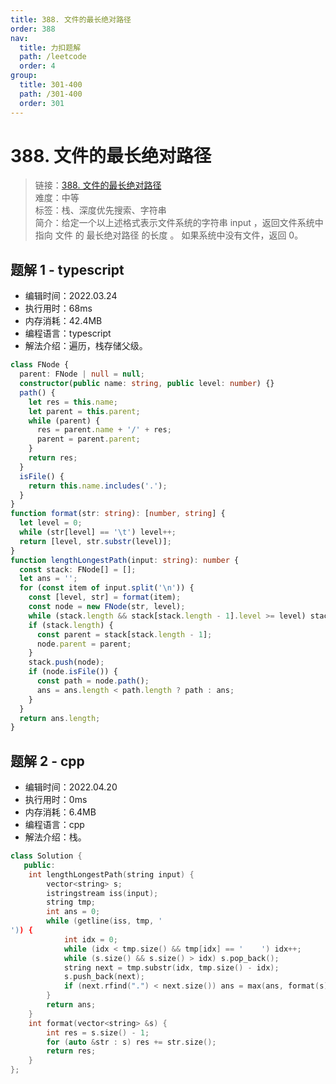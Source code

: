 ```yaml
---
title: 388. 文件的最长绝对路径
order: 388
nav:
  title: 力扣题解
  path: /leetcode
  order: 4
group:
  title: 301-400
  path: /301-400
  order: 301
---
```


# 388. 文件的最长绝对路径

> 链接：[388. 文件的最长绝对路径](https://leetcode-cn.com/problems/longest-absolute-file-path/)  
> 难度：中等  
> 标签：栈、深度优先搜索、字符串  
> 简介：给定一个以上述格式表示文件系统的字符串 input ，返回文件系统中 指向 文件 的 最长绝对路径 的长度 。 如果系统中没有文件，返回 0。

## 题解 1 - typescript

- 编辑时间：2022.03.24
- 执行用时：68ms
- 内存消耗：42.4MB
- 编程语言：typescript
- 解法介绍：遍历，栈存储父级。

```typescript
class FNode {
  parent: FNode | null = null;
  constructor(public name: string, public level: number) {}
  path() {
    let res = this.name;
    let parent = this.parent;
    while (parent) {
      res = parent.name + '/' + res;
      parent = parent.parent;
    }
    return res;
  }
  isFile() {
    return this.name.includes('.');
  }
}
function format(str: string): [number, string] {
  let level = 0;
  while (str[level] == '\t') level++;
  return [level, str.substr(level)];
}
function lengthLongestPath(input: string): number {
  const stack: FNode[] = [];
  let ans = '';
  for (const item of input.split('\n')) {
    const [level, str] = format(item);
    const node = new FNode(str, level);
    while (stack.length && stack[stack.length - 1].level >= level) stack.pop();
    if (stack.length) {
      const parent = stack[stack.length - 1];
      node.parent = parent;
    }
    stack.push(node);
    if (node.isFile()) {
      const path = node.path();
      ans = ans.length < path.length ? path : ans;
    }
  }
  return ans.length;
}
```

## 题解 2 - cpp

- 编辑时间：2022.04.20
- 执行用时：0ms
- 内存消耗：6.4MB
- 编程语言：cpp
- 解法介绍：栈。

```cpp
class Solution {
   public:
    int lengthLongestPath(string input) {
        vector<string> s;
        istringstream iss(input);
        string tmp;
        int ans = 0;
        while (getline(iss, tmp, '
')) {
            int idx = 0;
            while (idx < tmp.size() && tmp[idx] == '	') idx++;
            while (s.size() && s.size() > idx) s.pop_back();
            string next = tmp.substr(idx, tmp.size() - idx);
            s.push_back(next);
            if (next.rfind(".") < next.size()) ans = max(ans, format(s));
        }
        return ans;
    }
    int format(vector<string> &s) {
        int res = s.size() - 1;
        for (auto &str : s) res += str.size();
        return res;
    }
};
```
